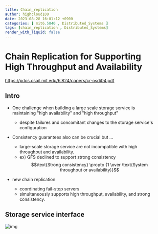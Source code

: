 ```yaml
---
title: Chain_replication
author: highcloud100
date: 2023-08-28 16:01:12 +0900
categories: [ mit6.5840 , Distributed_Systems ]
tags: [chain_replication , Distributed_Systems]
render_with_liquid: false
---
```


# Chain Replication for Supporting High Throughput and Availability
https://pdos.csail.mit.edu/6.824/papers/cr-osdi04.pdf

## Intro

- One challenge when building a large scale storage service is maintaining "high availability" and "high throughput"
  - despite failures and concomitant changes to the storage service's configuration
  
- Consistency guarantees also can be crucial but ...
  - large-scale storage service are not incompatible with high throughput and availability.
  - ex) GFS declined to support strong consistency
$$\text{Strong consistency} \propto {1 \over \text{System throughput or availability}}$$

- new chain replication
  - coordinating fail-stop servers
  - simultaneously supports high throughput, availability, and strong consistency.


## Storage service interface 

![img](https://github.com/highcloud100/img_set/assets/80192345/fce50abf-3def-4dc2-800c-48ed48bbb17f)

